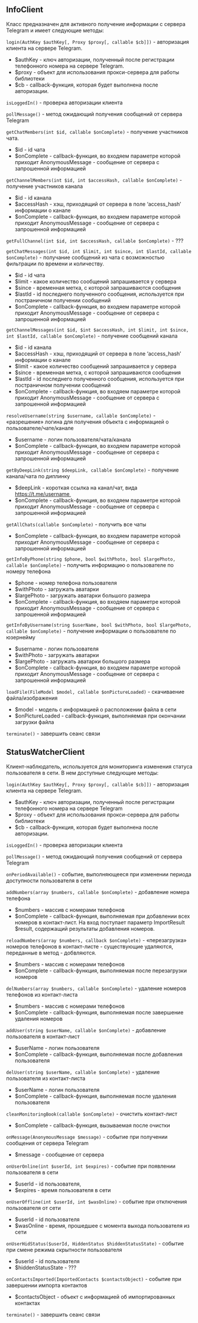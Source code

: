 ## InfoClient
 Класс предназначен для активного получение информации с сервера Telegram и имеет следующие методы:

`login(AuthKey $authKey[, Proxy $proxy[, callable $cb]])` - авторизация клиента на сервере Telegram.  
* $authKey - ключ авторизации, полученный после регистрации телефонного номера на сервере Telegram.  
* $proxy - объект для использования прокси-сервера для работы библиотеки  
* $cb - callback-функция, которая будет выполнена после авторизации.   

`isLoggedIn()` - проверка авторизации клиента  

`pollMessage()` - метод ожидающий получения сообщений от сервера Telegram

`getChatMembers(int $id, callable $onComplete)` - получение участников чата.  
* $id - id чата  
* $onComplete - callback-функция, во входяем параметре которой приходит AnonymousMessage - сообщение от сервера с запрошенной информацией 

`getChannelMembers(int $id, int $accessHash, callable $onComplete)` - получение участников канала  
* $id - id канала  
* $accessHash - хэш, приходящий от сервера в поле ‘access_hash’ информации о канале  
* $onComplete - callback-функция, во входяем параметре которой приходит AnonymousMessage - сообщение от сервера с запрошенной информацией 

`getFullChannel(int $id, int $accessHash, callable $onComplete)` - ???  

`getChatMessages(int $id, int $limit, int $since, int $lastId, callable $onComplete)` - получание сообщений из чата с возможностью фильтрации по времени и количеству.  
* $id - id чата   
* $limit - какое количество сообщений запрашивается у сервера  
* $since - временная метка, с которой запрашиваются сообщения  
* $lastId - id последнего полученного сообщения, используется при постраничном получении сообщений  
* $onComplete - callback-функция, во входяем параметре которой приходит AnonymousMessage - сообщение от сервера с запрошенной информацией 

`getChannelMessages(int $id, $int $accessHash, int $limit, int $since, int $lastId, callable $onComplete)` - получение сообщений канала  
* $id - id канала  
* $accessHash - хэш, приходящий от сервера в поле ‘access_hash’ информации о канале   
* $limit - какое количество сообщений запрашивается у сервера  
* $since - временная метка, с которой запрашиваются сообщения  
* $lastId - id последнего полученного сообщения, используется при постраничном получении сообщений  
* $onComplete - callback-функция, во входяем параметре которой приходит AnonymousMessage - сообщение от сервера с запрошенной информацией 

`resolveUsername(string $username, callable $onComplete)` - «разрешение» логина для получения объекта с информацией о пользователе/чате/канале  
* $username - логин пользователя/чата/канала  
* $onComplete - callback-функция, во входяем параметре которой приходит AnonymousMessage - сообщение от сервера с запрошенной информацией 

`getByDeepLink(string $deepLink, callable $onComplete)` - получение канала/чата по диплинку  
* $deepLink - короткая ссылка на канал/чат, вида https://t.me/username  
* $onComplete - callback-функция, во входяем параметре которой приходит AnonymousMessage - сообщение от сервера с запрошенной информацией 

`getAllChats(callable $onComplete)` - получить все чаты  
* $onComplete - callback-функция, во входяем параметре которой приходит AnonymousMessage - сообщение от сервера с запрошенной информацией 

`getInfoByPhone(string $phone, bool $withPhoto, bool $largePhoto, callable $onComplete)` - получить информацию о пользователе по номеру телефона  
* $phone - номер телефона пользователя  
* $withPhoto - загружать аватарки  
* $largePhoto - загружать аватарки большого размера  
* $onComplete - callback-функция, во входяем параметре которой приходит AnonymousMessage - сообщение от сервера с запрошенной информацией 

`getInfoByUsername(string $userName, bool $withPhoto, bool $largePhoto, callable $onComplete)` - получение информации о пользователе по юзернейму  
* $username - логин пользователя  
* $withPhoto - загружать аватарки  
* $largePhoto - загружать аватарки большого размера  
* $onComplete - callback-функция, во входяем параметре которой приходит AnonymousMessage - сообщение от сервера с запрошенной информацией 

`loadFile(FileModel $model, callable $onPictureLoaded)` - скачиваение файла/изображения  
* $model - модель с информацией о расположении файла в сети  
* $onPictureLoaded - callback-функция, выполняемая при окончании загрузки файла 

`terminate()` - завершить сеанс связи

## StatusWatcherClient
 Клиент-наблюдатель, используется для мониторинга изменения статуса пользователя в сети. В нем доступные следующие методы:

`login(AuthKey $authKey[, Proxy $proxy[, callable $cb]])` - авторизация клиента на сервере Telegram.  
* $authKey - ключ авторизации, полученный после регистрации телефонного номера на сервере Telegram  
* $proxy - объект для использования прокси-сервера для работы библиотеки  
* $cb - callback-функция, которая будет выполнена после авторизации.  

`isLoggedIn()` - проверка авторизации клиента

`pollMessage()` - метод ожидающий получения сообщений от сервера Telegram

`onPeriodAvailable()` - событие, выполняющееся при изменении периода доступности пользователя в сети

`addNumbers(array $numbers, callable $onComplete)` - добавление номера телефона  
* $numbers - массив с номерами телефонов  
* $onComplete - callback-функция, выполняемая при добавлении всех номеров в контакт-лист. На вход поступает параметр ImportResult $result, содержащий результаты добавления номеров. 

`reloadNumbers(array $numbers, callback $onComplete)` - «перезагрузка» номеров телефонов в контакт-листе - существующие удаляются, переданные в метод - добвляются.  
* $numbers - массив с номерами телефонов  
* $onComplete - callback-функция, выполняемая после перезагрузки номеров 

`delNumbers(array $numbers, callable $onComplete)` - удаление номеров телефонов из контакт-листа  
* $numbers - массив с номерами телефонов  
* $onComplete - callback-функция, выполняемая после завершение удаления номеров 

`addUser(string $userName, callable $onComplete)` - добавление пользователя в контакт-лист  
* $userName - логин пользователя  
* $onComplete - callback-функция, выполняемая после добавления пользователя 

`delUser(string $userName, callable $onComplete)` - удаление пользователя из контакт-листа  
* $userName - логин пользователя  
* $onComplete - callback-функция, выполняемая после удаления пользователя 

`cleanMonitoringBook(callable $onComplete)` - очистить контакт-лист  
* $onComplete - callback-функция, вызываемая после очистки  

`onMessage(AnonymousMessage $message)` - событие при получении сообщения от сервера Telegram  
* $message - сообщение от сервера 

`onUserOnline(int $userId, int $expires)` - событие при появлении пользователя в сети  
* $userId - id пользователя,  
* $expires - время пользователя в сети 

`onUserOffline(int $userId, int $wasOnline)` - событие при отключения пользователя от сети  
* $userId - id пользователя  
* $wasOnline - время, прошедшее с момента выхода пользователя из сети 

`onUserHidStatus($userId, HiddenStatus $hiddenStatusState)` - событие при смене режима скрытности пользователя  
* $userId - id пользователя  
* $hiddenStatusState - ??? 

`onContactsImported(ImportedContacts $contactsObject)` - событие при завершении импорта контактов  
* $contactsObject - объект с информацией об импортированных контактах 

`terminate()` - завершить сеанс связи